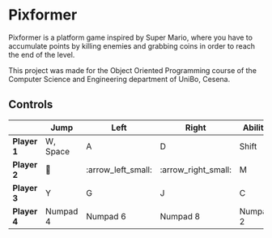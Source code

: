 # Pixformer
Pixformer is a platform game inspired by Super Mario,
where you have to accumulate points by killing enemies
and grabbing coins in order to reach the end of the level.

This project was made for the Object Oriented Programming
course of the Computer Science and Engineering department of UniBo,
Cesena.

## Controls

|              | **Jump**         | **Left**           | **Right**           | **Ability** | **Sprint** |
|--------------|------------------|--------------------|---------------------|-------------|------------|
| **Player 1** | W, Space         | A                  | D                   | Shift       | CTRL       |
| **Player 2** | :arrow_up_small: | :arrow_left_small: | :arrow_right_small: | M           | N          |
| **Player 3** | Y                | G                  | J                   | C           | X          |
| **Player 4** | Numpad 4         | Numpad 6           | Numpad 8            | Numpad 2    | Numpad 1   |
